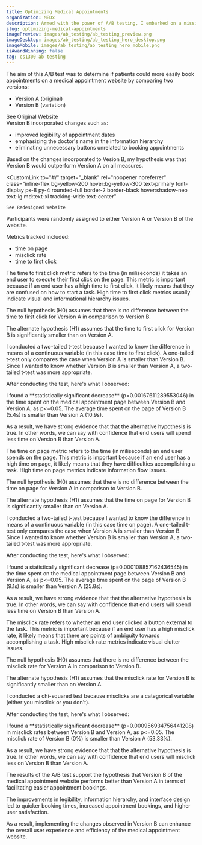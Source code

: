 ```yaml
---
title: Optimizing Medical Appointments
organization: MEDx
description: Armed with the power of A/B testing, I embarked on a mission to optimize a medical appointment website. By pitting design elements against each other in a ruthless battle for user engagement, I emerged victorious, leaving behind a website that not only looks great but also helps patients book appointments faster than they can say, "I think I'm coming down with something."
slug: optimizing-medical-appointments
imagePreview: images/ab_testing/ab_testing_preview.png
imageDesktop: images/ab_testing/ab_testing_hero_desktop.png
imageMobile: images/ab_testing/ab_testing_hero_mobile.png
isAwardWinning: false
tag: cs1300 ab testing  
---
```

<div class="px-5 md:px-24 2xl:p-32 h-full py-20">
<Section title="Background" image="images/ab_testing/ab_testing_version_a.png" alt="Original medical appointment website">
The aim of this A/B test was to determine if patients could more easily book appointments on a medical appointment website by comparing two versions:
<ul class="list-disc pl-6 mb-8">
<li>Version A (original)</li>
<li>Version B (variation)</li>
</ul>
<CustomLink
    to="#/"
    target="_blank"
    rel="noopener noreferrer"
    class="inline-flex bg-yellow-200 hover:bg-yellow-300 text-primary font-display px-8 py-4 rounded-full border-2 border-black hover:shadow-neo text-lg md:text-xl tracking-wide text-center"
>
    See Original Website
</CustomLink>
</Section>
</div>

<div class="px-5 md:px-24 2xl:p-32 h-full py-20">
<Section title="Design Changes" reverse="true" image="images/ab_testing/ab_testing_version_a.png" alt="Optimized medical appointment website">
Version B incorporated changes such as:
<ul class="list-disc pl-6 mb-4">
<li>improved legibility of appointment dates</li>
<li>emphasizing the doctor's name in the information hierarchy</li>
<li>eliminating unnecessary buttons unrelated to booking appointments</li>
</ul>

<p class="mb-8">Based on the changes incorporated to Vesion B, my hypothesis was that Version B would outperform Version A on all measures.</p>

<CustomLink
    to="#/"
    target="_blank"
    rel="noopener noreferrer"
    class="inline-flex bg-yellow-200 hover:bg-yellow-300 text-primary font-display px-8 py-4 rounded-full border-2 border-black hover:shadow-neo text-lg md:text-xl tracking-wide text-center"
>
    See Redesigned Website
</CustomLink>
</Section>
</div>

<div class="px-5 md:px-24 2xl:p-32 h-full py-20">
<Section title="Methodology" image="images/ab_testing/ab_testing_methodology.png" alt="Visualization of how AB testing works">
<p class="mb-4">Participants were randomly assigned to either Version A or Version B of the website.</p>

Metrics tracked included:
<ul class="list-disc pl-6 mb-4">
<li>time on page</li>
<li>misclick rate</li>
<li>time to first click</li>
</ul>
</Section>
</div>

<div class="px-5 md:px-24 2xl:p-32 h-full py-20">
<Section title="Time to First Click Results" reverse="true" image="images/ab_testing/ab_testing_time_first_click.png" alt="Visualization of time to click results">
<p class="mb-4">The time to first click metric refers to the time (in miliseconds) it takes an end user to execute their first click on the page. This metric is important because if an end user has a high time to first click, it likely means that they are confused on how to start a task. High time to first click metrics usually indicate visual and informational hierarchy issues.</p>

<p class="mb-4">The null hypothesis (H0) assumes that there is no difference between the time to first click for Version A in comparison to Version B.</p>

<p class="mb-4">The alternate hypothesis (H1) assumes that the time to first click for Version B is significantly smaller than on Version A.</p>

<p class="mb-4">I conducted a two-tailed t-test because I wanted to know the difference in means of a continuous variable (in this case time to first click). A one-tailed t-test only compares the case when Version A is smaller than Version B. Since I wanted to know whether Version B is smaller than Version A, a two-tailed t-test was more appropriate.</p>

<p class="mb-4">After conducting the test, here's what I observed:</p>

<p class="mb-4">I found a **statistically significant decrease** (p=0.00167611289553046) in the time spent on the medical appointment page between Version B and Version A, as p<=0.05. The average time spent on the page of Version B (5.4s) is smaller than Version A (10.9s).</p>

As a result, we have strong evidence that that the alternative hypothesis is true. In other words, we can say with confidence that end users will spend less time on Version B than Version A.
</Section>
</div>

<div class="px-5 md:px-24 2xl:p-32 h-full py-20">
<Section title="Time on Page Results" image="images/ab_testing/ab_testing_time_page.png" alt="Visualization of time to click results">
<p class="mb-4">The time on page metric refers to the time (in miliseconds) an end user spends on the page. This metric is important because if an end user has a high time on page, it likely means that they have difficulties accomplishing a task. High time on page metrics indicate information flow issues.</p>

<p class="mb-4">The null hypothesis (H0) assumes that there is no difference between the time on page for Version A in comparison to Version B.</p>

<p class="mb-4">The alternate hypothesis (H1) assumes that the time on page for Version B is significantly smaller than on Version A.</p>

<p class="mb-4">I conducted a two-tailed t-test because I wanted to know the difference in means of a continuous variable (in this case time on page). A one-tailed t-test only compares the case when Version A is smaller than Version B. Since I wanted to know whether Version B is smaller than Version A, a two-tailed t-test was more appropriate.</p>

<p class="mb-4">After conducting the test, here's what I observed:</p>

<p class="mb-4">I found a statistically significant decrease (p=0.000108857162436545) in the time spent on the medical appointment page between Version B and Version A, as p<=0.05. The average time spent on the page of Version B (9.1s) is smaller than Version A (25.8s).</p>

As a result, we have strong evidence that that the alternative hypothesis is true. In other words, we can say with confidence that end users will spend less time on Version B than Version A.
</Section>
</div>

<div class="px-5 md:px-24 2xl:p-32 h-full py-20">
<Section title="Misclick Rate Results" image="images/ab_testing/ab_testing_misclick_rate.png" alt="Visualization of misclick rate results">
<p class="mb-4">The misclick rate refers to whether an end user clicked a button external to the task. This metric is important because if an end user has a high misclick rate, it likely means that there are points of ambiguity towards accomplishing a task. High misclick rate metrics indicate visual clutter issues.</p>

<p class="mb-4">The null hypothesis (H0) assumes that there is no difference between the misclick rate for Version A in comparison to Version B.</p>

<p class="mb-4">The alternate hypothesis (H1) assumes that the misclick rate for Version B is significantly smaller than on Version A.</p>

<p class="mb-4">I conducted a chi-squared test because misclicks are a categorical variable (either you misclick or you don't).</p>

<p class="mb-4">After conducting the test, here's what I observed:</p>

<p class="mb-4">I found a **statistically significant decrease** (p=0.000956934756441208) in misclick rates between Version B and Version A, as p<=0.05. The misclick rate of Version B (0%) is smaller than Version A (53.33%).</p>

As a result, we have strong evidence that that the alternative hypothesis is true. In other words, we can say with confidence that end users will misclick less on Version B than Version A.
</Section>
</div>

<div class="px-5 md:px-24 2xl:p-32 h-full py-20">
<Section title="Conclusion" reverse="true" image="images/ab_testing/ab_testing_conclusion.png" alt="Visualization of experiment results">
<p class="mb-4">The results of the A/B test support the hypothesis that Version B of the medical appointment website performs better than Version A in terms of facilitating easier appointment bookings.</p>

<p class="mb-4">The improvements in legibility, information hierarchy, and interface design led to quicker booking times, increased appointment bookings, and higher user satisfaction.</p>

<p class="mb-4">As a result, implementing the changes observed in Version B can enhance the overall user experience and efficiency of the medical appointment website.</p>
</Section>
</div>

